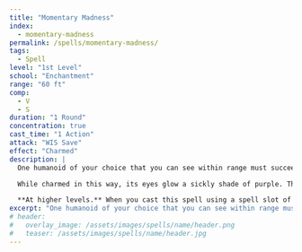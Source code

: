 ```yaml
---
title: "Momentary Madness"
index:
  - momentary-madness
permalink: /spells/momentary-madness/
tags:
  - Spell
level: "1st Level"
school: "Enchantment"
range: "60 ft"
comp:
  - V
  - S
duration: "1 Round"
concentration: true
cast_time: "1 Action"
attack: "WIS Save"
effect: "Charmed"
description: |
  One humanoid of your choice that you can see within range must succeed on a Wisdom saving throw or become charmed by you for the duration.

  While charmed in this way, its eyes glow a sickly shade of purple. The charmed target must use its action before or after moving to make a melee attack against a creature other than itself that you mentally choose. If you choose no creature or if none are within its reach, the charmed target acts normally.

  **At higher levels.** When you cast this spell using a spell slot of 2nd level or higher, you can target one additional creature for each slot level above 1st.
excerpt: "One humanoid of your choice that you can see within range must succeed on a Wisdom saving throw or become charmed by you for the duration."
# header:
#   overlay_image: /assets/images/spells/name/header.png
#   teaser: /assets/images/spells/name/header.jpg
---
```

